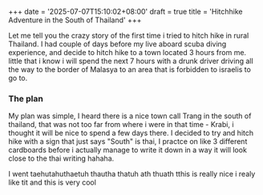 +++
date = '2025-07-07T15:10:02+08:00'
draft = true
title = 'Hitchhike Adventure in the South of Thailand'
+++

Let me tell you the crazy story of the first time i tried to hitch hike in rural
Thailand. I had couple of days before my live aboard scuba diving experience,
and decide to hitch hike to a town located 3 hours from me. little that i know i
will spend the next 7 hours with a drunk driver driving all the way to the
border of Malasya to an area that is forbidden to israelis to go to.

### The plan

My plan was simple, I heard there is a nice town call Trang in the south of
thailand, that was not too far from where i were in that time - Krabi, i thought
it will be nice to spend a few days there. I decided to try and hitch hike with
a sign that just says "South" is thai, I practce on like 3 different cardboards
before i actually manage to write it down in a way it will look close to the
thai writing hahaha.

I went taehutahuthaetuh thautha thatuh ath thuath tthis is really nice i realy
like tit and this is very cool
